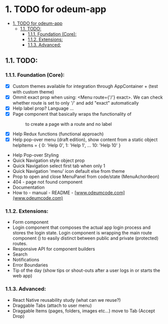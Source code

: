 # 1. TODO for odeum-app
<!-- TOC -->

- [1. TODO for odeum-app](#1-todo-for-odeum-app)
	- [1.1. TODO:](#11-todo)
		- [1.1.1. Foundation (Core):](#111-foundation-core)
		- [1.1.2. Extensions:](#112-extensions)
		- [1.1.3. Advanced:](#113-advanced)

<!-- /TOC -->
## 1.1. TODO:

### 1.1.1. Foundation (Core):
- [x] Custom themes available for integration through AppContainer + (test with custom theme)
- [x] Ommit exact prop when using: <Menu route={'/'} exact>. We can check whether route is set to only '/' and add "exact" automatically
- [x] Help label prop? Language ... 
- [x] Page component that basically wraps the functionality of <Menu> to create a page with a route and no label
- [x] Help Redux functions (functional approach)
- [x] Help pop-over menu (draft edition), show content from a static object helpItems = { 0: 'Help 0', 1: 'Help 1', ... 10: 'Help 10' }
	<!-- Help is not getting stuff from a static object but it renders the ID of the active tab/menuItem in a small pop up through Redux-->
- Help Pop-over Styling
- Quick Navigation style object prop
- Quick Navigation select first tab when only 1
- Quick Navigation 'menu' icon default else from theme
- Prop to open and close MenuPanel from code/state (MenuAchordeon)
- 404 - page not found component
- Documentation
- How to - manual - README - [www.odeumcode.com](www.odeumcode.com)

### 1.1.2. Extensions:
- Form component
- Login component that composes the actual app login process and stores the login state. Login component is wrapping the main route component (<AppRouter />) to easily distinct between public and private (protected) routes. 
- Responsive API for component builders
- Search
- Notifications
- Error Boundaries
- Tip of the day (show tips or shout-outs after a user logs in or starts the web app)

### 1.1.3. Advanced:
- React Native reusability study (what can we reuse?)
- Draggable Tabs (attach to user menu)
- Draggable Items (pages, folders, images etc...) move to Tab (Accept Drop)

